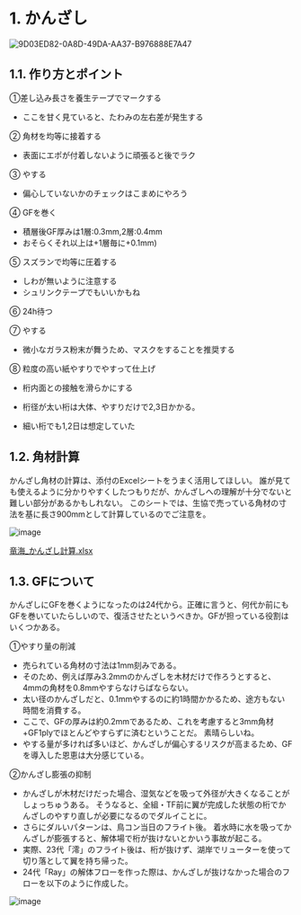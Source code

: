 # 1. かんざし
![9D03ED82-0A8D-49DA-AA37-B976888E7A47](https://github.com/user-attachments/assets/ad1204e0-4060-4f10-820d-7efb733d947b)

## 1.1. 作り方とポイント
①差し込み長さを養生テープでマークする
- ここを甘く見ていると、たわみの左右差が発生する

② 角材を均等に接着する
- 表面にエポが付着しないように頑張ると後でラク

③ やする
- 偏心していないかのチェックはこまめにやろう

④ GFを巻く
- 積層後GF厚みは1層:0.3mm,2層:0.4mm
- おそらくそれ以上は+1層毎に+0.1mm)

⑤ スズランで均等に圧着する
- しわが無いように注意する
- シュリンクテープでもいいかもね

⑥ 24h待つ

⑦ やする
- 微小なガラス粉末が舞うため、マスクをすることを推奨する

⑧ 粒度の高い紙やすりでやすって仕上げ
- 桁内面との接触を滑らかにする

- 桁径が太い桁は大体、やすりだけで2,3日かかる。
- 細い桁でも1,2日は想定していた
  
## 1.2. 角材計算
かんざし角材の計算は、添付のExcelシートをうまく活用してほしい。
誰が見ても使えるように分かりやすくしたつもりだが、かんざしへの理解が十分でないと難しい部分があるかもしれない。
このシートでは、生協で売っている角材の寸法を基に長さ900mmとして計算しているのでご注意を。

![image](https://github.com/user-attachments/assets/7a424175-337c-4c59-8063-ae470b924dd8)

[竜海_かんざし計算.xlsx](https://github.com/user-attachments/files/19748230/_.xlsx)


## 1.3. GFについて
かんざしにGFを巻くようになったのは24代から。正確に言うと、何代か前にもGFを巻いていたらしいので、復活させたというべきか。GFが担っている役割はいくつかある。

①やすり量の削減
- 売られている角材の寸法は1mm刻みである。
- そのため、例えば厚み3.2mmのかんざしを木材だけで作ろうとすると、4mmの角材を0.8mmやすらなけらばならない。
- 太い径のかんざしだと、0.1mmやするのに約1時間かかるため、途方もない時間を消費する。
- ここで、GFの厚みは約0.2mmであるため、これを考慮すると3mm角材+GF1plyでほとんどやすらずに済むということだ。
素晴らしいね。
- やする量が多ければ多いほど、かんざしが偏心するリスクが高まるため、GFを導入した恩恵は大分感じている。

②かんざし膨張の抑制
- かんざしが木材だけだった場合、湿気などを吸って外径が大きくなることがしょっちゅうある。
  そうなると、全組・TF前に翼が完成した状態の桁でかんざしのやすり直しが必要になるのでダルイことに。
- さらにダルいパターンは、鳥コン当日のフライト後。
  着水時に水を吸ってかんざしが膨張すると、解体場で桁が抜けないとかいう事故が起こる。
- 実際、23代「澪」のフライト後は、桁が抜けず、湖岸でリューターを使って切り落として翼を持ち帰った。
- 24代「Ray」の解体フローを作った際は、かんざしが抜けなかった場合のフローを以下のように作成した。

![image](https://github.com/user-attachments/assets/821ac64b-a7d5-494c-9585-2eab6025b3b2)
